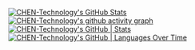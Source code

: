 [![CHEN-Technology's GitHub Stats](https://github-readme-stats.chentech.asia/api?username=CHEN-Technology&theme=tokyonight&show_icons=true)](https://github.com/CHEN-Technology)
[![CHEN-Technology's github activity graph](https://github-readme-activity-graph.vercel.app/graph?username=CHEN-Technology&theme=tokyo-night)](https://github.com/CHEN-Technology)
[![CHEN-Technology's GitHub | Stats](https://stats.quira.sh/CHEN-Technology/github?theme=dark)](https://quira.sh?utm_source=widgets&utm_campaign=CHEN-Technology)
[![CHEN-Technology's GitHub | Languages Over Time](https://stats.quira.sh/CHEN-Technology/languages-over-time?theme=dark)](https://quira.sh?utm_source=widgets&utm_campaign=CHEN-Technology)
